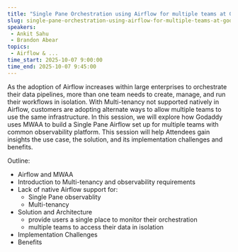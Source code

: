```yaml
---
title: "Single Pane Orchestration using Airflow for multiple teams at GoDaddy"
slug: single-pane-orchestration-using-airflow-for-multiple-teams-at-godaddy
speakers:
 - Ankit Sahu
 - Brandon Abear
topics:
 - Airflow & ...
time_start: 2025-10-07 9:00:00
time_end: 2025-10-07 9:45:00
---
```


As the adoption of Airflow increases within large enterprises to orchestrate their data pipelines, more than one team needs to create, manage, and run their workflows in isolation. With Multi-tenancy not supported natively in Airflow, customers are adopting alternate ways to allow multiple teams to use the same infrastructure. In this session, we will explore how Godaddy uses MWAA to build a Single Pane Airflow set up for multiple teams with common observability platform. This session will help Attendees gain insights the use case, the solution, and its implementation challenges and benefits.


Outline:

* Airflow and MWAA
* Introduction to Multi-tenancy and observability requirements
* Lack of native Airflow support for:
    * Single Pane observablity
    * Multi-tenancy
* Solution and Architecture
    * provide users a single place to monitor their orchestration
    * multiple teams to access their data in isolation
* Implementation Challenges
* Benefits

